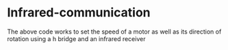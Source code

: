 # Infrared-communication
The above code works to set the speed of a motor as well as its direction of rotation using a h bridge and an infrared receiver
